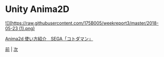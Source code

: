 
# Unity Anima2D

[![](https://raw.githubusercontent.com/175B005/weekreport3/master/2018-05-23 (1).png)](https://assetstore.unity.com/packages/essentials/unity-anima2d-79840?aid=1011lGbg&utm_source=aff)

[Anima2d 使い方紹介　SEGA「コトダマン」](http://techblog.sega.jp/entry/2018/03/26/100000)


[前](https://github.com/175B005/weekreport3) | [次](https://github.com/175B005/weekreport5)
